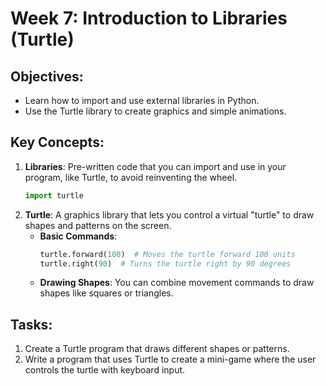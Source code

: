 
# Week 7: Introduction to Libraries (Turtle)

## Objectives:
- Learn how to import and use external libraries in Python.
- Use the Turtle library to create graphics and simple animations.

## Key Concepts:
1. **Libraries**: Pre-written code that you can import and use in your program, like Turtle, to avoid reinventing the wheel.
   ```python
   import turtle
   ```
2. **Turtle**: A graphics library that lets you control a virtual "turtle" to draw shapes and patterns on the screen.
   - **Basic Commands**:
     ```python
     turtle.forward(100)  # Moves the turtle forward 100 units
     turtle.right(90)  # Turns the turtle right by 90 degrees
     ```
   - **Drawing Shapes**: You can combine movement commands to draw shapes like squares or triangles.

## Tasks:
1. Create a Turtle program that draws different shapes or patterns.
2. Write a program that uses Turtle to create a mini-game where the user controls the turtle with keyboard input.
